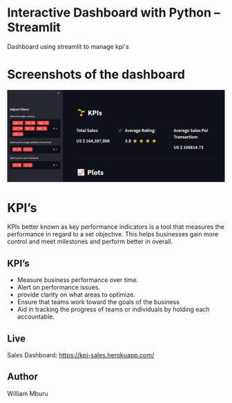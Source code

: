 # Interactive Dashboard with Python – Streamlit
Dashboard using streamlit to manage kpi's
# Screenshots of the dashboard
![screenshot](https://github.com/SirWilliam254/KPI/blob/main/Screenshot%20(115).png)
# KPI’s
KPIs better known as key performance indicators is a tool that measures the performance in regard to a set objective. This helps businesses gain more control and meet milestones and perform better in overall.
## KPI’s
- Measure business performance over time.
- Alert on performance issues.
- provide clarity on what areas to optimize.
- Ensure that teams work toward the goals of the business
- Aid in tracking the progress of teams or individuals by holding each accountable.

## Live
Sales Dashboard: https://kpi-sales.herokuapp.com/

## Author
William Mburu
